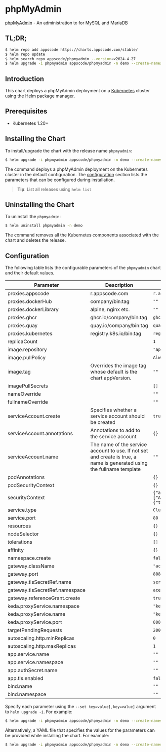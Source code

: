 # phpMyAdmin

[phpMyAdmin](https://www.phpmyadmin.net) - An administration to for MySQL and MariaDB

## TL;DR;

```bash
$ helm repo add appscode https://charts.appscode.com/stable/
$ helm repo update
$ helm search repo appscode/phpmyadmin --version=v2024.4.27
$ helm upgrade -i phpmyadmin appscode/phpmyadmin -n demo --create-namespace --version=v2024.4.27
```

## Introduction

This chart deploys a phpMyAdmin deployment on a [Kubernetes](http://kubernetes.io) cluster using the [Helm](https://helm.sh) package manager.

## Prerequisites

- Kubernetes 1.20+

## Installing the Chart

To install/upgrade the chart with the release name `phpmyadmin`:

```bash
$ helm upgrade -i phpmyadmin appscode/phpmyadmin -n demo --create-namespace --version=v2024.4.27
```

The command deploys a phpMyAdmin deployment on the Kubernetes cluster in the default configuration. The [configuration](#configuration) section lists the parameters that can be configured during installation.

> **Tip**: List all releases using `helm list`

## Uninstalling the Chart

To uninstall the `phpmyadmin`:

```bash
$ helm uninstall phpmyadmin -n demo
```

The command removes all the Kubernetes components associated with the chart and deletes the release.

## Configuration

The following table lists the configurable parameters of the `phpmyadmin` chart and their default values.

|           Parameter            |                                                      Description                                                       |                                                                                            Default                                                                                             |
|--------------------------------|------------------------------------------------------------------------------------------------------------------------|------------------------------------------------------------------------------------------------------------------------------------------------------------------------------------------------|
| proxies.appscode               | r.appscode.com                                                                                                         | <code>r.appscode.com</code>                                                                                                                                                                    |
| proxies.dockerHub              | company/bin:tag                                                                                                        | <code>""</code>                                                                                                                                                                                |
| proxies.dockerLibrary          | alpine, nginx etc.                                                                                                     | <code>""</code>                                                                                                                                                                                |
| proxies.ghcr                   | ghcr.io/company/bin:tag                                                                                                | <code>ghcr.io</code>                                                                                                                                                                           |
| proxies.quay                   | quay.io/company/bin:tag                                                                                                | <code>quay.io</code>                                                                                                                                                                           |
| proxies.kubernetes             | registry.k8s.io/bin:tag                                                                                                | <code>registry.k8s.io</code>                                                                                                                                                                   |
| replicaCount                   |                                                                                                                        | <code>1</code>                                                                                                                                                                                 |
| image.repository               |                                                                                                                        | <code>"appscode-images/phpmyadmin"</code>                                                                                                                                                      |
| image.pullPolicy               |                                                                                                                        | <code>Always</code>                                                                                                                                                                            |
| image.tag                      | Overrides the image tag whose default is the chart appVersion.                                                         | <code>""</code>                                                                                                                                                                                |
| imagePullSecrets               |                                                                                                                        | <code>[]</code>                                                                                                                                                                                |
| nameOverride                   |                                                                                                                        | <code>""</code>                                                                                                                                                                                |
| fullnameOverride               |                                                                                                                        | <code>""</code>                                                                                                                                                                                |
| serviceAccount.create          | Specifies whether a service account should be created                                                                  | <code>true</code>                                                                                                                                                                              |
| serviceAccount.annotations     | Annotations to add to the service account                                                                              | <code>{}</code>                                                                                                                                                                                |
| serviceAccount.name            | The name of the service account to use. If not set and create is true, a name is generated using the fullname template | <code>""</code>                                                                                                                                                                                |
| podAnnotations                 |                                                                                                                        | <code>{}</code>                                                                                                                                                                                |
| podSecurityContext             |                                                                                                                        | <code>{}</code>                                                                                                                                                                                |
| securityContext                |                                                                                                                        | <code>{"allowPrivilegeEscalation":false,"capabilities":{"drop":["ALL"]},"readOnlyRootFilesystem":false,"runAsNonRoot":true,"runAsUser":1000,"seccompProfile":{"type":"RuntimeDefault"}}</code> |
| service.type                   |                                                                                                                        | <code>ClusterIP</code>                                                                                                                                                                         |
| service.port                   |                                                                                                                        | <code>80</code>                                                                                                                                                                                |
| resources                      |                                                                                                                        | <code>{}</code>                                                                                                                                                                                |
| nodeSelector                   |                                                                                                                        | <code>{}</code>                                                                                                                                                                                |
| tolerations                    |                                                                                                                        | <code>[]</code>                                                                                                                                                                                |
| affinity                       |                                                                                                                        | <code>{}</code>                                                                                                                                                                                |
| namespace.create               |                                                                                                                        | <code>false</code>                                                                                                                                                                             |
| gateway.className              |                                                                                                                        | <code>"ace"</code>                                                                                                                                                                             |
| gateway.port                   |                                                                                                                        | <code>8082</code>                                                                                                                                                                              |
| gateway.tlsSecretRef.name      |                                                                                                                        | <code>service-presets-cert</code>                                                                                                                                                              |
| gateway.tlsSecretRef.namespace |                                                                                                                        | <code>ace</code>                                                                                                                                                                               |
| gateway.referenceGrant.create  |                                                                                                                        | <code>true</code>                                                                                                                                                                              |
| keda.proxyService.namespace    |                                                                                                                        | <code>"keda"</code>                                                                                                                                                                            |
| keda.proxyService.name         |                                                                                                                        | <code>"keda-add-ons-http-interceptor-proxy"</code>                                                                                                                                             |
| keda.proxyService.port         |                                                                                                                        | <code>8080</code>                                                                                                                                                                              |
| targetPendingRequests          |                                                                                                                        | <code>200</code>                                                                                                                                                                               |
| autoscaling.http.minReplicas   |                                                                                                                        | <code>0</code>                                                                                                                                                                                 |
| autoscaling.http.maxReplicas   |                                                                                                                        | <code>1</code>                                                                                                                                                                                 |
| app.service.name               |                                                                                                                        | <code>""</code>                                                                                                                                                                                |
| app.service.namespace          |                                                                                                                        | <code>""</code>                                                                                                                                                                                |
| app.authSecret.name            |                                                                                                                        | <code>""</code>                                                                                                                                                                                |
| app.tls.enabled                |                                                                                                                        | <code>false</code>                                                                                                                                                                             |
| bind.name                      |                                                                                                                        | <code>""</code>                                                                                                                                                                                |
| bind.namespace                 |                                                                                                                        | <code>""</code>                                                                                                                                                                                |


Specify each parameter using the `--set key=value[,key=value]` argument to `helm upgrade -i`. For example:

```bash
$ helm upgrade -i phpmyadmin appscode/phpmyadmin -n demo --create-namespace --version=v2024.4.27 --set image.tag=latest
```

Alternatively, a YAML file that specifies the values for the parameters can be provided while
installing the chart. For example:

```bash
$ helm upgrade -i phpmyadmin appscode/phpmyadmin -n demo --create-namespace --version=v2024.4.27 --values values.yaml
```

